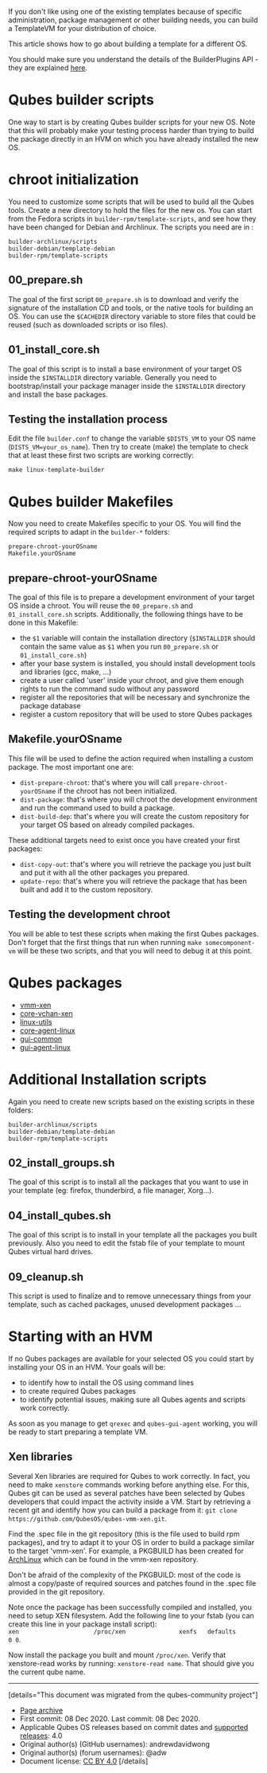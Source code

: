 If you don't like using one of the existing templates because of specific administration, package management or other building needs, you can build a TemplateVM for your distribution of choice.

This article shows how to go about building a template for a different OS.

You should make sure you understand the details of the BuilderPlugins API - they are explained [here](https://github.com/QubesOS/qubes-builder/blob/master/doc/BuilderPluginAPI.md).

# Qubes builder scripts

One way to start is by creating Qubes builder scripts for your new OS. Note that this will probably make your testing process harder than trying to build the package directly in an HVM on which you have already installed the new OS.

# chroot initialization

You need to customize some scripts that will be used to build all the Qubes tools. Create a new directory to hold the files for the new os. You can start from the Fedora scripts in `builder-rpm/template-scripts`, and see how they have been changed for Debian and Archlinux. The scripts you need are in :

```
builder-archlinux/scripts
builder-debian/template-debian
builder-rpm/template-scripts
```

## 00_prepare.sh

The goal of the first script `00_prepare.sh` is to download and verify the signature of the installation CD and tools, or the native tools for building an OS. You can use the `$CACHEDIR` directory variable to store files that could be reused (such as downloaded scripts or iso files).

## 01_install_core.sh

The goal of this script is to install a base environment of your target OS inside the `$INSTALLDIR` directory variable. Generally you need to bootstrap/install your package manager inside the `$INSTALLDIR` directory and install the base packages.

## Testing the installation process

Edit the file `builder.conf` to change the variable `$DISTS_VM` to your OS name (`DISTS_VM=your_os_name`). Then try to create (make) the template to check that at least these first two scripts are working correctly:

```
make linux-template-builder
```

# Qubes builder Makefiles

Now you need to create Makefiles specific to your OS. You will find the required scripts to adapt in the `builder-*` folders:

```
prepare-chroot-yourOSname
Makefile.yourOSname
```

## prepare-chroot-yourOSname

The goal of this file is to prepare a development environment of your target OS inside a chroot. You will reuse the `00_prepare.sh` and `01_install_core.sh` scripts. Additionally, the following things have to be done in this Makefile:

- the `$1` variable will contain the installation directory (`$INSTALLDIR` should contain the same value as `$1` when you run `00_prepare.sh` or `01_install_core.sh`)
- after your base system is installed, you should install development tools and libraries (gcc, make, ...)
- create a user called 'user' inside your chroot, and give them enough rights to run the command sudo without any password
- register all the repositories that will be necessary and synchronize the package database
- register a custom repository that will be used to store Qubes packages

## Makefile.yourOSname

This file will be used to define the action required when installing a custom package. The most important one are:

- `dist-prepare-chroot`: that's where you will call `prepare-chroot-yourOSname` if the chroot has not been initialized.
- `dist-package`: that's where you will chroot the development environment and run the command used to build a package.
- `dist-build-dep`: that's where you will create the custom repository for your target OS based on already compiled packages.

These additional targets need to exist once you have created your first packages:

- `dist-copy-out`: that's where you will retrieve the package you just built and put it with all the other packages you prepared.
- `update-repo`: that's where you will retrieve the package that has been built and add it to the custom repository.

## Testing the development chroot

You will be able to test these scripts when making the first Qubes packages. Don't forget that the first things that run when running `make somecomponent-vm` will be these two scripts, and that you will need to debug it at this point.

# Qubes packages

- [vmm-xen](https://github.com/QubesOS/qubes-vmm-xen)
- [core-vchan-xen](https://github.com/QubesOS/qubes-core-vchan-xen)
- [linux-utils](https://github.com/QubesOS/qubes-linux-utils)
- [core-agent-linux](https://github.com/QubesOS/qubes-core-agent-linux)
- [gui-common](https://github.com/QubesOS/qubes-gui-common)
- [gui-agent-linux](https://github.com/QubesOS/qubes-gui-agent-linux)

# Additional Installation scripts

Again you need to create new scripts based on the existing scripts in these folders:

```
builder-archlinux/scripts
builder-debian/template-debian
builder-rpm/template-scripts
```

## 02_install_groups.sh

The goal of this script is to install all the packages that you want to use in your template (eg: firefox, thunderbird, a file manager, Xorg...).

## 04_install_qubes.sh

The goal of this script is to install in your template all the packages you built previously. Also you need to edit the fstab file of your template to mount Qubes virtual hard drives.

## 09_cleanup.sh

This script is used to finalize and to remove unnecessary things from your template, such as cached packages, unused development packages ...

# Starting with an HVM

If no Qubes packages are available for your selected OS you could start by installing your OS in an HVM. Your goals will be:

- to identify how to install the OS using command lines
- to create required Qubes packages
- to identify potential issues, making sure all Qubes agents and scripts work correctly.

As soon as you manage to get `qrexec` and `qubes-gui-agent` working, you will be ready to start preparing a template VM.

## Xen libraries

Several Xen libraries are required for Qubes to work correctly. In fact, you need to make `xenstore` commands working before anything else. For this, Qubes git can be used as several patches have been selected by Qubes developers that could impact the activity inside a VM. Start by retrieving a recent git and identify how you can build a package from it: `git clone https://github.com/QubesOS/qubes-vmm-xen.git`.

Find the .spec file in the git repository (this is the file used to build rpm packages), and try to adapt it to your OS in order to build a package similar to the target 'vmm-xen'. For example, a PKGBUILD has been created for [ArchLinux](https://www.qubes-os.org/doc/building-archlinux-template/) which can be found in the vmm-xen repository.

Don't be afraid of the complexity of the PKGBUILD: most of the code is almost a copy/paste of required sources and patches found in the .spec file provided in the git repository.

Note once the package has been successfully compiled and installed, you need to setup XEN filesystem. Add the following line to your fstab (you can create this line in your package install script):  
`xen                     /proc/xen               xenfs   defaults        0 0`.

Now install the package you built and mount `/proc/xen`. Verify that xenstore-read works by running: `xenstore-read name`. That should give you the current qube name.

------------------------------------------------------------------------

[details="This document was migrated from the qubes-community project"]
- [Page archive](https://github.com/Qubes-Community/Contents/blob/master/docs/building/building-non-fedora-template.md)
- First commit: 08 Dec 2020. Last commit: 08 Dec 2020.
- Applicable Qubes OS releases based on commit dates and [supported releases](https://www.qubes-os.org/doc/supported-releases/): 4.0
- Original author(s) (GitHub usernames): andrewdavidwong
- Original author(s) (forum usernames): @adw
- Document license: [CC BY 4.0](https://creativecommons.org/licenses/by/4.0/)
[/details]

<div data-theme-toc="true"> </div>